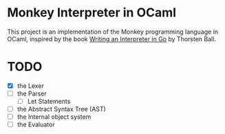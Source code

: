 # Monkey Interpreter in OCaml

This project is an implementation of the Monkey programming language in OCaml, inspired by the book [Writing an Interpreter in Go](https://interpreterbook.com/) by Thorsten Ball.

# TODO
- [x] the Lexer
- [ ] the Parser
    - [ ] Let Statements
- [ ] the Abstract Syntax Tree (AST)
- [ ] the Internal object system
- [ ] the Evaluator 
